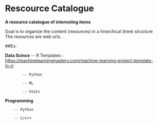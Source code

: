 # Rescource Catalogue
**A resource catalogue of interesting items**

Goal is to organize the content (resources) in a  hirarchical (tree) structure The resources are web urls.. 

##Ex: 

**Data Scince**
            -- R
            Templates : https://machinelearningmastery.com/machine-learning-project-template-in-r/

            -- Python 

            -- ML 

            -- Stats 


**Programming**

        -- Python 

        -- C/c++ 
